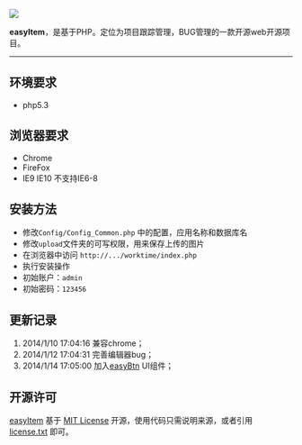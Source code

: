 ![](https://raw.github.com/hoosin/easyItem/master/Static/images/logo.png)

**easyItem**，是基于PHP。定位为项目跟踪管理，BUG管理的一款开源web开源项目。

----------


环境要求
----

 - php5.3


浏览器要求
----------
- Chrome
- FireFox
- IE9 IE10 不支持IE6-8


安装方法
----------
- 修改`Config/Config_Common.php` 中的配置，应用名称和数据库名
- 修改`upload`文件夹的可写权限，用来保存上传的图片
- 在浏览器中访问 `http://.../worktime/index.php`
- 执行安装操作
- 初始账户：`admin`
- 初始密码：`123456`

更新记录
----------
1. 2014/1/10 17:04:16 兼容chrome；
2. 2014/1/12 17:04:31 完善编辑器bug；
3. 2014/1/14 17:05:00 加入[easyBtn](https://github.com/hoosin/easyBtn "easyBtn") UI组件；


开源许可
----------
 [easyItem](https://github.com/hoosin/easyItem "easyItem") 基于 [MIT License](http://zh.wikipedia.org/wiki/MIT_License "MIT License") 开源，使用代码只需说明来源，或者引用 [license.txt](http://bigfish.duapp.com/easyBtn.css/license.txt "license.txt")  即可。
